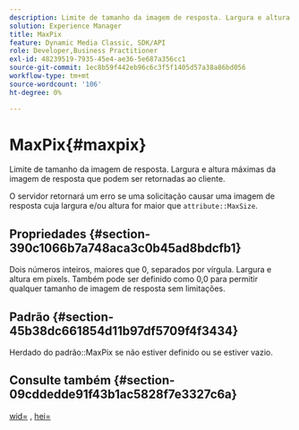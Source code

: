 ```yaml
---
description: Limite de tamanho da imagem de resposta. Largura e altura máximas da imagem de resposta que podem ser retornadas ao cliente.
solution: Experience Manager
title: MaxPix
feature: Dynamic Media Classic, SDK/API
role: Developer,Business Practitioner
exl-id: 48239519-7935-45e4-ae36-5e687a356cc1
source-git-commit: 1ec8b59f442eb96c6c3f5f1405d57a38a86bd056
workflow-type: tm+mt
source-wordcount: '106'
ht-degree: 0%

---
```


# MaxPix{#maxpix}

Limite de tamanho da imagem de resposta. Largura e altura máximas da imagem de resposta que podem ser retornadas ao cliente.

O servidor retornará um erro se uma solicitação causar uma imagem de resposta cuja largura e/ou altura for maior que `attribute::MaxSize`.

## Propriedades {#section-390c1066b7a748aca3c0b45ad8bdcfb1}

Dois números inteiros, maiores que 0, separados por vírgula. Largura e altura em pixels. Também pode ser definido como 0,0 para permitir qualquer tamanho de imagem de resposta sem limitações.

## Padrão {#section-45b38dc661854d11b97df5709f4f3434}

Herdado do padrão::MaxPix se não estiver definido ou se estiver vazio.

## Consulte também {#section-09cddedde91f43b1ac5828f7e3327c6a}

[wid=](../../../../../ir-api/http-protocol/image-rendering-api-ref/c-ir-http-protocol-ref/c-ir-http-protocol-command-reference/r-ir-wid.md#reference-b7e691b0624941168c94b2749ae233ec) ,  [hei=](../../../../../ir-api/http-protocol/image-rendering-api-ref/c-ir-http-protocol-ref/c-ir-http-protocol-command-reference/r-ir-hei.md#reference-1c08f60365a94417a39867c09cac5478)
